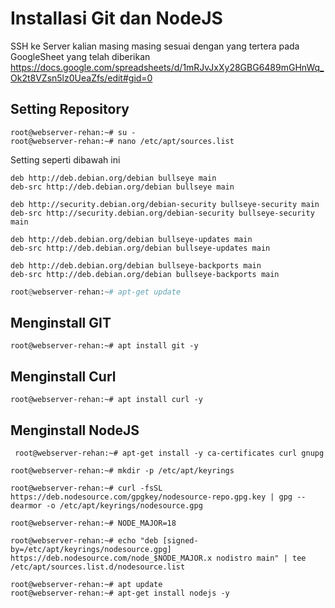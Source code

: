 # Installasi Git dan NodeJS



SSH ke Server kalian masing masing sesuai dengan yang tertera pada GoogleSheet yang telah diberikan 
https://docs.google.com/spreadsheets/d/1mRJvJxXy28GBG6489mGHnWq_Ok2t8VZsn5lz0UeaZfs/edit#gid=0 

## Setting Repository

```
root@webserver-rehan:~# su -
root@webserver-rehan:~# nano /etc/apt/sources.list
```
Setting seperti dibawah ini
```
deb http://deb.debian.org/debian bullseye main
deb-src http://deb.debian.org/debian bullseye main

deb http://security.debian.org/debian-security bullseye-security main
deb-src http://security.debian.org/debian-security bullseye-security main

deb http://deb.debian.org/debian bullseye-updates main
deb-src http://deb.debian.org/debian bullseye-updates main

deb http://deb.debian.org/debian bullseye-backports main
deb-src http://deb.debian.org/debian bullseye-backports main
```
```py
root@webserver-rehan:~# apt-get update
```
## Menginstall GIT
```
root@webserver-rehan:~# apt install git -y
```

## Menginstall Curl
```
root@webserver-rehan:~# apt install curl -y
```

## Menginstall NodeJS

```
 root@webserver-rehan:~# apt-get install -y ca-certificates curl gnupg

```
```
root@webserver-rehan:~# mkdir -p /etc/apt/keyrings
```

```
root@webserver-rehan:~# curl -fsSL https://deb.nodesource.com/gpgkey/nodesource-repo.gpg.key | gpg --dearmor -o /etc/apt/keyrings/nodesource.gpg

```
```
root@webserver-rehan:~# NODE_MAJOR=18
```

```
root@webserver-rehan:~# echo "deb [signed-by=/etc/apt/keyrings/nodesource.gpg] https://deb.nodesource.com/node_$NODE_MAJOR.x nodistro main" | tee /etc/apt/sources.list.d/nodesource.list
```
```
root@webserver-rehan:~# apt update
root@webserver-rehan:~# apt-get install nodejs -y
```